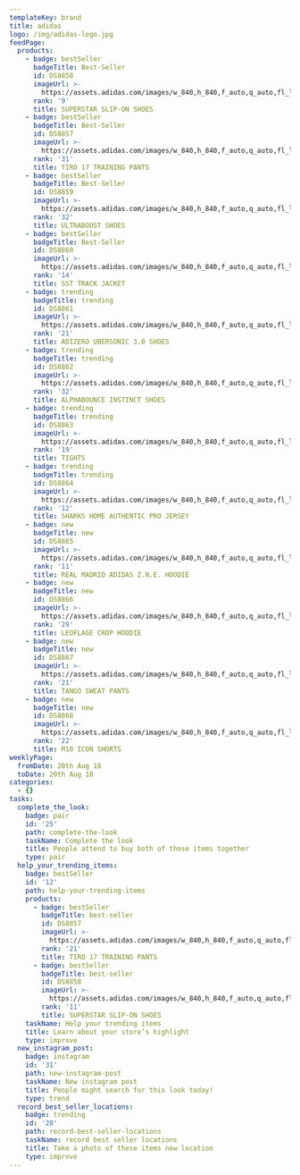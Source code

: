 ```yaml
---
templateKey: brand
title: adidas
logo: /img/adidas-logo.jpg
feedPage:
  products:
    - badge: bestSeller
      badgeTitle: Best-Seller
      id: DS8858
      imageUrl: >-
        https://assets.adidas.com/images/w_840,h_840,f_auto,q_auto,fl_lossy/634b1bedcd184a3d8db0a8ba00f050d5_9366/Superstar_Slip-on_Shoes_Black_B37193_02_hover_frv.jpg
      rank: '9'
      title: SUPERSTAR SLIP-ON SHOES
    - badge: bestSeller
      badgeTitle: Best-Seller
      id: DS8857
      imageUrl: >-
        https://assets.adidas.com/images/w_840,h_840,f_auto,q_auto,fl_lossy/57995102067e498099e7a79201012389_9366/Tiro_17_Training_Pants_Red_CF3608_21_model.jpg
      rank: '31'
      title: TIRO 17 TRAINING PANTS
    - badge: bestSeller
      badgeTitle: Best-Seller
      id: DS8859
      imageUrl: >-
        https://assets.adidas.com/images/w_840,h_840,f_auto,q_auto,fl_lossy/c4fa12dc0a2743a0a842a80e00f2fd0d_9366/Ultraboost_Shoes_White_BB6168_02_hover_frv.jpg
      rank: '32'
      title: ULTRABOOST SHOES
    - badge: bestSeller
      badgeTitle: Best-Seller
      id: DS8860
      imageUrl: >-
        https://assets.adidas.com/images/w_840,h_840,f_auto,q_auto,fl_lossy/32dc5795a59043d1b51ca8c6012cc2d3_9366/SST_Track_Jacket_Multicolor_DH3071_21_model.jpg
      rank: '14'
      title: SST TRACK JACKET
    - badge: trending
      badgeTitle: trending
      id: DS8861
      imageUrl: >-
        https://assets.adidas.com/images/w_840,h_840,f_auto,q_auto,fl_lossy/51c092f2533d495c9a06a8e300ecdd3e_9366/Adizero_Ubersonic_3_0_Shoes_Pink_AH2136_02_hover_frv.jpg
      rank: '21'
      title: ADIZERO UBERSONIC 3.0 SHOES
    - badge: trending
      badgeTitle: trending
      id: DS8862
      imageUrl: >-
        https://assets.adidas.com/images/w_840,h_840,f_auto,q_auto,fl_lossy/2606a0e918b24d6d8891a9000185c6dc_9366/Alphabounce_Instinct_Shoes_Orange_BB7507_02_hover_frv.jpg
      rank: '32'
      title: ALPHABOUNCE INSTINCT SHOES
    - badge: trending
      badgeTitle: trending
      id: DS8863
      imageUrl: >-
        https://assets.adidas.com/images/w_840,h_840,f_auto,q_auto,fl_lossy/e0961b9a670e40778121a8be00e1665a_9366/Tights_Multicolor_DH3056_21_model.jpg
      rank: '19'
      title: TIGHTS
    - badge: trending
      badgeTitle: trending
      id: DS8864
      imageUrl: >-
        https://assets.adidas.com/images/w_840,h_840,f_auto,q_auto,fl_lossy/fd2b671828744a47b0d8a80400f3127a_9366/Sharks_Home_Authentic_Pro_Jersey_White_CA7016_21_model.jpg
      rank: '12'
      title: SHARKS HOME AUTHENTIC PRO JERSEY
    - badge: new
      badgeTitle: new
      id: DS8865
      imageUrl: >-
        https://assets.adidas.com/images/w_840,h_840,f_auto,q_auto,fl_lossy/6e76544d2cd148a38f36a8940106df5a_9366/Real_Madrid_adidas_Z_N_E__Hoodie_Red_DS8857_21_model.jpg
      rank: '11'
      title: REAL MADRID ADIDAS Z.N.E. HOODIE
    - badge: new
      badgeTitle: new
      id: DS8866
      imageUrl: >-
        https://assets.adidas.com/images/w_840,h_840,f_auto,q_auto,fl_lossy/1fc8f787ccac4ff5bcd5a8d6010af2cf_9366/LEOFLAGE_Crop_Hoodie_Pink_DX4301_21_model.jpg
      rank: '29'
      title: LEOFLAGE CROP HOODIE
    - badge: new
      badgeTitle: new
      id: DS8867
      imageUrl: >-
        https://assets.adidas.com/images/w_840,h_840,f_auto,q_auto,fl_lossy/ac98ab357ff646869db3a87f014aab59_9366/Tango_Sweat_Pants_Grey_CZ4005_21_model.jpg
      rank: '21'
      title: TANGO SWEAT PANTS
    - badge: new
      badgeTitle: new
      id: DS8868
      imageUrl: >-
        https://assets.adidas.com/images/w_840,h_840,f_auto,q_auto,fl_lossy/a8604a87fe69472591baa76d000bf483_9366/M10_Icon_Shorts_Red_CF1288_21_model.jpg
      rank: '22'
      title: M10 ICON SHORTS
weeklyPage:
  fromDate: 20th Aug 18
  toDate: 20th Aug 18
categories:
  - {}
tasks:
  complete_the_look:
    badge: pair
    id: '25'
    path: complete-the-look
    taskName: Complete the look
    title: People attend to buy both of those items together
    type: pair
  help_your_trending_items:
    badge: bestSeller
    id: '12'
    path: help-your-trending-items
    products:
      - badge: bestSeller
        badgeTitle: best-seller
        id: DS8857
        imageUrl: >-
          https://assets.adidas.com/images/w_840,h_840,f_auto,q_auto,fl_lossy/57995102067e498099e7a79201012389_9366/Tiro_17_Training_Pants_Red_CF3608_21_model.jpg
        rank: '21'
        title: TIRO 17 TRAINING PANTS
      - badge: bestSeller
        badgeTitle: best-seller
        id: DS8858
        imageUrl: >-
          https://assets.adidas.com/images/w_840,h_840,f_auto,q_auto,fl_lossy/634b1bedcd184a3d8db0a8ba00f050d5_9366/Superstar_Slip-on_Shoes_Black_B37193_02_hover_frv.jpg
        rank: '11'
        title: SUPERSTAR SLIP-ON SHOES
    taskName: Help your trending items
    title: Learn about your store’s highlight
    type: improve
  new_instagram_post:
    badge: instagram
    id: '31'
    path: new-instagram-post
    taskName: New instagram post
    title: People might search for this look today!
    type: trend
  record_best_seller_locations:
    badge: trending
    id: '28'
    path: record-best-seller-locations
    taskName: record best seller locations
    title: Take a photo of these items new location
    type: improve
---
```


